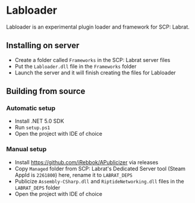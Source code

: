 # Labloader

Labloader is an experimental plugin loader and framework for SCP: Labrat.

## Installing on server

- Create a folder called `Frameworks` in the SCP: Labrat server files
- Put the `Labloader.dll` file in the `Frameworks` folder
- Launch the server and it will finish creating the files for Labloader

## Building from source

### Automatic setup

- Install .NET 5.0 SDK
- Run `setup.ps1`
- Open the project with IDE of choice

### Manual setup

- Install https://github.com/iRebbok/APublicizer via releases
- Copy `Managed` folder from SCP: Labrat's Dedicated Server tool (Steam AppId is `2261800`) here, rename it to `LABRAT_DEPS`
- Publicize `Assembly-CSharp.dll` and `RiptideNetworking.dll` files in the `LABRAT_DEPS` folder
- Open the project with IDE of choice